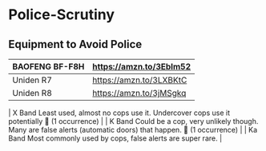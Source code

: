 # Police-Scrutiny

## Equipment to Avoid Police
| BAOFENG BF-F8H | https://amzn.to/3EbIm52 |
|-|-|
| Uniden R7 | https://amzn.to/3LXBKtC |
| Uniden R8 | https://amzn.to/3jMSgkq |


| X Band    Least used, almost no cops use it. Undercover cops use it potentially 👮 (1 occurrence) |
| K Band    Could be a cop, very unlikely though. Many are false alerts (automatic doors) that happen. 👮 (1 occurrence) |
| Ka Band    Most commonly used by cops, false alerts are super rare. |
